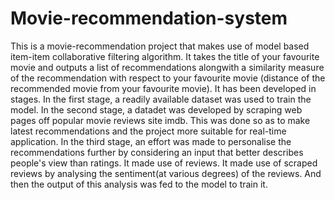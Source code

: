 # Movie-recommendation-system
This is a movie-recommendation project that makes use of model based item-item collaborative filtering algorithm. It takes the title of your favourite movie and outputs a list of recommendations alongwith a similarity measure of the recommendation with respect to your favourite movie (distance of the recommended movie from your favourite movie). It has been developed in stages. In the first stage, a readily available dataset was used to train the model. In the second stage, a datadet was developed by scraping web pages off popular movie reviews site imdb. This was done so as to make latest recommendations and the project more suitable for real-time application. In the third stage, an effort was made to personalise the recommendations further by considering an input that better describes people's view than ratings. It made use of reviews. It made use of scraped reviews by analysing the sentiment(at various degrees) of the reviews. And then the output of this analysis was fed to the model to train it. 
